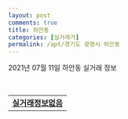 ```yaml
---
layout: post
comments: true
title: 하안동
categories: [실거래가]
permalink: /apt/경기도 광명시 하안동
---
```


2021년 07월 11일 하안동 실거래 정보

<script type="text/javascript">
  google.charts.load('current', {'packages':['corechart']});
  google.charts.setOnLoadCallback(drawChart);

  function drawChart() {
    var data = google.visualization.arrayToDataTable([['거래일', '매매', '전월세', '전매'], ['20-07', 110, 268, 0], ['20-08', 56, 214, 0], ['20-09', 81, 206, 0], ['20-10', 83, 211, 0], ['20-11', 88, 189, 0], ['20-12', 148, 168, 0], ['21-01', 223, 215, 0], ['21-02', 187, 262, 0], ['21-03', 130, 297, 0], ['21-04', 79, 247, 0], ['21-05', 93, 257, 0], ['21-06', 58, 173, 0], ['21-07', 1, 16, 0]]);

    var options = {
      title: '최근 1년간 유형별 거래량 추이',
      legend: { position: 'bottom' }
    };

    var chart = new google.visualization.LineChart(document.getElementById('columnchart_material'));
    chart.draw(data, (options));년간 
  }
</script>

<div id="columnchart_material" style="width: 95%; margin-left: -35px; display: block"></div>
<br>
<table>
  <tr>
    <td colspan="4" style="font-weight: bold;"><a href="https://search.naver.com/search.naver?query=하안동 실거래정보없음">실거래정보없음</a></td>
  </tr>
    
</table>
    